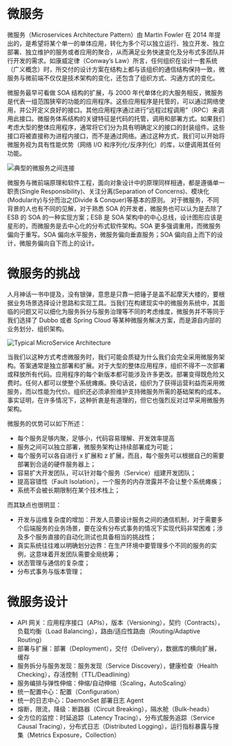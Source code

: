 # 微服务

微服务（Microservices Architecture Pattern）由 Martin Fowler 在 2014 年提出的，是希望将某个单一的单体应用，转化为多个可以独立运行、独立开发、独立部署、独立维护的服务或者应用的聚合，从而满足业务快速变化及分布式多团队并行开发的需求。如康威定律（Conway’s Law）所言，任何组织在设计一套系统（广义概念）时，所交付的设计方案在结构上都与该组织的通信结构保持一致，微服务与微前端不仅仅是技术架构的变化，还包含了组织方式、沟通方式的变化。

微服务最早可看做 SOA 结构的扩展，与 2000 年代单体化的大服务相反，微服务是代表一组范围狭窄的功能的应用程序。这些应用程序是托管的，可以通过网络使用，并公开定义良好的接口。其他应用程序通过进行“远程过程调用”（RPC）来调用此接口。微服务体系结构的关键特征是代码的托管，调用和部署方式。如果我们考虑大型的整体应用程序，通常将它们分为具有明确定义的接口的封装组件。这些接口将被直接称为进程内接口，而不是通过网络。通过这种方式，我们可以开始将微服务视为具有性能优势（网络 I/O 和序列化/反序列化）的库，以便调用其任何功能。

![典型的微服务之间连接](https://i.postimg.cc/XNmDQrKL/image.png)

微服务与微前端原理和软件工程，面向对象设计中的原理同样相通，都是遵循单一职责(Single Responsibility)、关注分离(Separation of Concerns)、模块化(Modularity)与分而治之(Divide & Conquer)等基本的原则。
对于微服务，不同背景的人也有不同的见解，对于熟悉 SOA 的开发者，微服务也可以认为是去除了 ESB 的 SOA 的一种实现方案；ESB 是 SOA 架构中的中心总线，设计图形应该是星形的，而微服务是去中心化的分布式软件架构。SOA 更多强调重用，而微服务偏向于重写。SOA 偏向水平服务，微服务偏向垂直服务；SOA 偏向自上而下的设计，微服务偏向自下而上的设计。

# 微服务的挑战

人月神话一书中提及，没有银弹，意思是只靠一把锤子是盖不起摩天大楼的，要根据业务场景选择设计思路和实现工具。当我们在构建现实中的微服务系统中，其面临的问题又可以细化为服务拆分与服务治理等不同的考虑维度，微服务并不等同于我们选择了 Dubbo 或者 Spring Cloud 等某种微服务解决方案，而是源自内部的业务划分、组织架构。

![Typical MicroService Architecture](https://i.postimg.cc/mkMy155d/image.png)

当我们以这种方式考虑微服务时，我们可能会质疑为什么我们会完全采用微服务架构。答案通常是独立部署和扩展。对于大型的整体应用程序，组织不得不一次部署或释放所有代码。应用程序的每个新版本都可能涉及许多更改。部署变得既危险又费时。任何人都可以使整个系统瘫痪。换句话说，组织为了获得运营利益而采用微服务，而以性能为代价。组织还必须承担维护支持微服务所需的基础架构的成本。事实证明，在许多情况下，这种折衷是有道理的，但它也强烈反对过早采用微服务架构。

微服务的优势可以如下所述：

- 每个服务足够内聚，足够小，代码容易理解、开发效率提高
- 服务之间可以独立部署，微服务架构让持续部署成为可能；
- 每个服务可以各自进行 x 扩展和 z 扩展，而且，每个服务可以根据自己的需要部署到合适的硬件服务器上；
- 容易扩大开发团队，可以针对每个服务（Service）组建开发团队；
- 提高容错性（Fault Isolation），一个服务的内存泄露并不会让整个系统瘫痪；
- 系统不会被长期限制在某个技术栈上；

而其缺点也很明显：

- 开发与运维复杂度的增加：开发人员要设计服务之间的通信机制，对于需要多个后端服务的业务场景，要在没有分布式事务的情况下实现代码非常困难；涉及多个服务直接的自动化测试也具备相当的挑战性；
- 真实系统往往难以明确划分边界：在生产环境中要管理多个不同的服务的实例，这意味着开发团队需要全局统筹；
- 状态管理与通信的复杂度；
- 分布式事务与版本管理；

# 微服务设计

- API 网关：应用程序接口（APIs），版本（Versioning），契约（Contracts），负载均衡（Load Balancing），路由/适应性路由（Routing/Adaptive Routing）
- 部署与扩展：部署（Deployment），交付（Delivery），数据库的横向扩展，缓存
- 服务拆分与服务发现：服务发现（Service Discovery），健康检查（Health Checking），存活控制（TTL/Deadlining）
- 服务编排与弹性伸缩：伸缩/自动伸缩（Scaling，AutoScaling）
- 统一配置中心：配置（Configuration）
- 统一的日志中心：DaemonSet 部署日志 Agent
- 熔断，限流，降级：断路器（Circuit Breaking），隔水舱（Bulk-heads）
- 全方位的监控：时延追踪（Latency Tracing），分布式服务追踪（Service Causal Tracing），分布式日志（Distributed Logging），运行指标暴露与搜集（Metrics Exposure，Collection）
